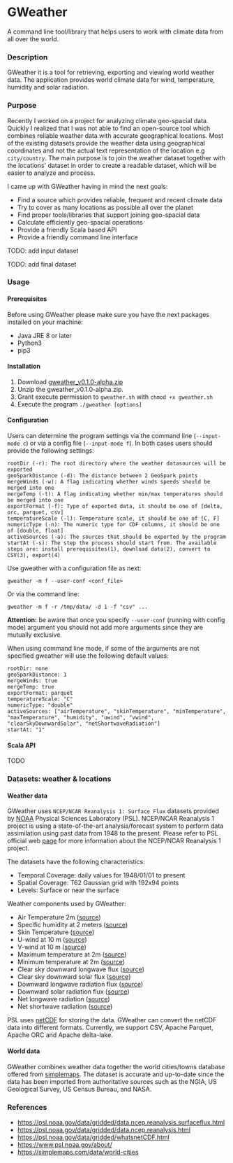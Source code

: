 # GWeather
A command line tool/library that helps users to work with climate data from all over the world.

### Description

GWeather it is a tool for retrieving, exporting and viewing world weather data. The application provides world climate data
for wind, temperature, humidity and solar radiation.

### Purpose

Recently I worked on a project for analyzing climate geo-spacial data. Quickly I realized that I was not able
to find an open-source tool which combines reliable weather data with accurate geographical locations. 
Most of the existing datasets provide the weather data using geographical coordinates and not the actual
text representation of the location e.g `city/country`. The main purpose is to join the weather dataset together 
with the locations' dataset in order to create a readable dataset, which will be easier to analyze and process.

I came up with GWeather having in mind the next goals:
 - Find a source which provides reliable, frequent and recent climate data 
 - Try to cover as many locations as possible all over the planet
 - Find proper tools/libraries that support joining geo-spacial data
 - Calculate efficiently geo-spacial operations
 - Provide a friendly Scala based API
 - Provide a friendly command line interface

TODO: add input dataset

TODO: add final dataset

### Usage
 
#### Prerequisites

Before using GWeather please make sure you have the next packages installed on your machine:
- Java JRE 8 or later
- Python3 
- pip3 

#### Installation

1. Download [gweather_v0.1.0-alpha.zip](https://github.com/abiratsis/GlobalWeatherData/releases/download/v0.1.0-alpha/gweather_v0.1.0-alpha.zip)
2. Unzip the gweather_v0.1.0-alpha.zip.
3. Grant execute permission to `gweather.sh` with `chmod +x gweather.sh`
4. Execute the program `./gweather [options]`

#### Configuration

Users can determine the program settings via the command line (`--input-mode c`) or via a config file (`--input-mode f`).
In both cases users should provide the following settings:

```commandline
rootDir (-r): The root directory where the weather datasources will be exported
geoSparkDistance (-d): The distance between 2 GeoSpark points
mergeWinds (-w): A flag indicating whether winds speeds should be merged into one
mergeTemp (-t): A flag indicating whether min/max temperatures should be merged into one
exportFormat (-f): Type of exported data, it should be one of [delta, orc, parquet, csv]
temperatureScale (-l): Temperature scale, it should be one of [C, F]
numericType (-n): The numeric type for CDF columns, it should be one of [double, float]
activeSources (-a): The sources that should be exported by the program
startAt (-s): The step the process should start from. The available steps are: install prerequisites(1), download data(2), convert to CSV(3), export(4)
```

Use gweather with a configuration file as next:
```commandline
gweather -m f --user-conf <conf_file>
```

Or via the command line:
```commandline
gweather -m f -r /tmp/data/ -d 1 -f "csv" ...
```
**Attention:** be aware that once you specify `--user-conf` (running with config mode) argument you should not add more arguments
since they are mutually exclusive. 

When using command line mode, if some of the arguments are not specified gweather will use the following default values:
```commandline
rootDir: none
geoSparkDistance: 1
mergeWinds: true
mergeTemp: true
exportFormat: parquet
temperatureScale: "C"
numericType: "double"
activeSources: ["airTemperature", "skinTemperature", "minTemperature", "maxTemperature", "humidity", "uwind", "vwind", "clearSkyDownwardSolar", "netShortwaveRadiation"]
startAt: "1"
```

#### Scala API
TODO

### Datasets: weather & locations

#### Weather data
GWeather uses `NCEP/NCAR Reanalysis 1: Surface Flux` datasets provided by [NOAA](https://psl.noaa.gov/) Physical Sciences Laboratory (PSL).
NCEP/NCAR Reanalysis 1 project is using a state-of-the-art analysis/forecast system to perform data assimilation using past data from 1948 to the present. 
Please refer to PSL official web [page](https://psl.noaa.gov/data/gridded/data.ncep.reanalysis.html) for more information about the
NCEP/NCAR Reanalysis 1 project.

The datasets have the following characteristics:
 
 - Temporal Coverage: daily values for 1948/01/01 to present
 - Spatial Coverage: T62 Gaussian grid with 192x94 points
 - Levels: Surface or near the surface

Weather components used by GWeather:

   - Air Temperature 2m ([source](https://psl.noaa.gov/cgi-bin/db_search/DBSearch.pl?Dataset=NCEP+Reanalysis+Daily+Averages&Variable=Air+Temperature))
   - Specific humidity at 2 meters ([source](https://psl.noaa.gov/cgi-bin/db_search/DBSearch.pl?Dataset=NCEP+Reanalysis+Daily+Averages&Variable=Specific+humidity))
   - Skin Temperature ([source](https://psl.noaa.gov/cgi-bin/db_search/DBSearch.pl?Dataset=NCEP+Reanalysis+Daily+Averages&Variable=Skin+Temperature))
   - U-wind at 10 m ([source](https://psl.noaa.gov/cgi-bin/db_search/DBSearch.pl?Dataset=NCEP+Reanalysis+Daily+Averages&Variable=u-wind&Level=10))
   - V-wind at 10 m ([source](https://psl.noaa.gov/cgi-bin/db_search/DBSearch.pl?Dataset=NCEP+Reanalysis+Daily+Averages&Variable=v-wind&Level=10))
   - Maximum temperature at 2m	([source](https://psl.noaa.gov/cgi-bin/db_search/DBSearch.pl?Dataset=NCEP+Reanalysis+Daily+Values&Variable=Maximum+temperature))
   - Minimum temperature at 2m	([source](https://psl.noaa.gov/cgi-bin/db_search/DBSearch.pl?Dataset=NCEP+Reanalysis+Daily+Values&Variable=Minimum+temperature))
   - Clear sky downward longwave flux ([source](https://psl.noaa.gov/cgi-bin/db_search/DBSearch.pl?Dataset=NCEP+Reanalysis+Daily+Averages&Variable=Clear+sky+downward+longwave+flux))
   - Clear sky downward solar flux	([source](https://psl.noaa.gov/cgi-bin/db_search/DBSearch.pl?Dataset=NCEP+Reanalysis+Daily+Averages&Variable=Clear+sky+downward+solar+flux))
   - Downward longwave radiation flux ([source](https://psl.noaa.gov/cgi-bin/db_search/DBSearch.pl?Dataset=NCEP+Reanalysis+Daily+Averages&Variable=Downward+longwave+radiation+flux))
   - Downward solar radiation flux ([source](https://psl.noaa.gov/cgi-bin/db_search/DBSearch.pl?Dataset=NCEP+Reanalysis+Daily+Averages&Variable=Downward+solar+radiation+flux))
   - Net longwave radiation ([source](https://psl.noaa.gov/cgi-bin/db_search/DBSearch.pl?Dataset=NCEP+Reanalysis+Daily+Averages&Variable=Net+longwave+radiation+flux))
   - Net shortwave radiation ([source](https://psl.noaa.gov/cgi-bin/db_search/DBSearch.pl?Dataset=NCEP+Reanalysis+Daily+Averages&Variable=Net+shortwave+radiation+flux))

PSL uses [netCDF](https://psl.noaa.gov/data/gridded/whatsnetCDF.html) for storing the data. GWeather
can convert the netCDF data into different formats. Currently, we support CSV, Apache Parquet, 
Apache ORC and Apache delta-lake.

#### World data

GWeather combines weather data together the world cities/towns database offered from 
[simplemaps](https://simplemaps.com/data/world-cities). The dataset is accurate and up-to-date since the data 
has been imported from authoritative sources such as the NGIA, US Geological Survey, US Census Bureau, and NASA.

### References
- https://psl.noaa.gov/data/gridded/data.ncep.reanalysis.surfaceflux.html
- https://psl.noaa.gov/data/gridded/data.ncep.reanalysis.html
- https://psl.noaa.gov/data/gridded/whatsnetCDF.html
- https://www.psl.noaa.gov/about/
- https://simplemaps.com/data/world-cities